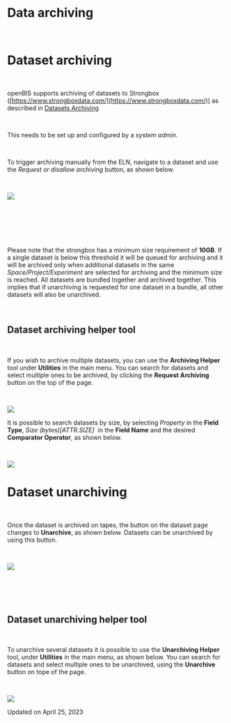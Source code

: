 # Data archiving

[](# "Print this article")

 

# Dataset archiving

 

openBIS supports archiving of datasets to Strongbox
([https://www.strongboxdata.com/](https://www.strongboxdata.com/)) as
described in [Datasets
Archiving](https://unlimited.ethz.ch/display/openBISDoc2010/Archiving+Datasets)

 

This needs to be set up and configured by a *system admin*.

 

To trigger archiving manually from the ELN, navigate to a dataset and
use the *Request or disallow archiving* button, as shown below.

 

![](https://openbis.ch/wp-content/uploads/2021/06/archiving-button.png)

 

 

 

Please note that the strongbox has a minimum size requirement of
**10GB**. If a single dataset is below this threshold it will be queued
for archiving and it will be archived only when additional datasets in
the same *Space/Project/Experiment* are selected for archiving and the
minimum size is reached. All datasets are bundled together and archived
together. This implies that if unarchiving is requested for one dataset
in a bundle, all other datasets will also be unarchived.

 

## Dataset archiving helper tool

 

If you wish to archive multiple datasets, you can use the **Archiving
Helper** tool under **Utilities** in the main menu. You can search for
datasets and select multiple ones to be archived, by clicking the
**Request Archiving** button on the top of the page.

 

![](https://openbis.ch/wp-content/uploads/2022/02/archiving-helper-1024x529.png)

It is possible to search datasets by size, by selecting *Property* in
the **Field Type**, *Size (bytes)\[ATTR.SIZE\]*  in the **Field Name**
and the desired **Comparator Operator**, as shown below.

 

![](https://openbis.ch/wp-content/uploads/2022/02/arciving-helper-search-by-size-1024x423.png)

# Dataset unarchiving

 

Once the dataset is archived on tapes, the button on the dataset page
changes to **Unarchive**, as shown below. Datasets can be unarchived by
using this button.

 

![](https://openbis.ch/wp-content/uploads/2021/06/Unarchive.png)

 

 

# 

## Dataset unarchiving helper tool

 

To unarchive several datasets it is possible to use the **Unarchiving
Helper** tool, under **Utilities** in the main menu, as shown below. You
can search for datasets and select multiple ones to be unarchived, using
the **Unarchive** button on tope of the page.

 

![](https://openbis.ch/wp-content/uploads/2022/02/unarchiving-helper-1024x473.png)

Updated on April 25, 2023
